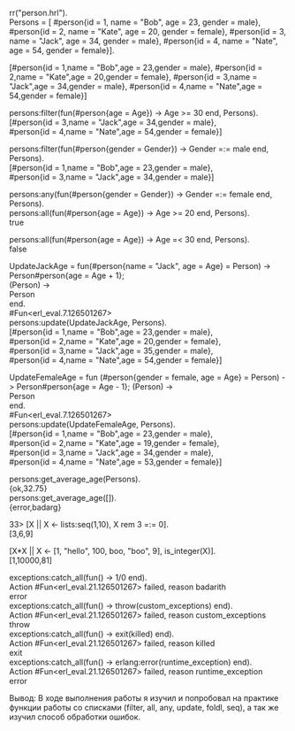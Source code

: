 rr("person.hrl").  
Persons = [
#person{id = 1, name = "Bob", age = 23, gender = male},
#person{id = 2, name = "Kate", age = 20, gender = female},
#person{id = 3, name = "Jack", age = 34, gender = male},
#person{id = 4, name = "Nate", age = 54, gender = female}].

[#person{id = 1,name = "Bob",age = 23,gender = male},
#person{id = 2,name = "Kate",age = 20,gender = female},
#person{id = 3,name = "Jack",age = 34,gender = male},
#person{id = 4,name = "Nate",age = 54,gender = female}]
 
persons:filter(fun(#person{age = Age}) -> Age >= 30 end, Persons).  
[#person{id = 3,name = "Jack",age = 34,gender = male},   
#person{id = 4,name = "Nate",age = 54,gender = female}]    

persons:filter(fun(#person{gender = Gender}) -> Gender =:= male end, Persons).   
[#person{id = 1,name = "Bob",age = 23,gender = male},    
#person{id = 3,name = "Jack",age = 34,gender = male}]    
 
persons:any(fun(#person{gender = Gender}) -> Gender =:= female end, Persons).    
persons:all(fun(#person{age = Age}) -> Age >= 20 end, Persons).     
true    

persons:all(fun(#person{age = Age}) -> Age =< 30 end, Persons).    
false   

UpdateJackAge = fun(#person{name = "Jack", age = Age} = Person) ->   
Person#person{age = Age + 1};   
(Person) ->    
Person  
end.  
#Fun<erl_eval.7.126501267>     
persons:update(UpdateJackAge, Persons).   
[#person{id = 1,name = "Bob",age = 23,gender = male},   
 #person{id = 2,name = "Kate",age = 20,gender = female},   
 #person{id = 3,name = "Jack",age = 35,gender = male},   
 #person{id = 4,name = "Nate",age = 54,gender = female}]    
 
 UpdateFemaleAge = 
fun (#person{gender = female, age = Age} = Person) -> Person#person{age = Age - 1};
(Person) ->   
Person  
end.   
#Fun<erl_eval.7.126501267>   
persons:update(UpdateFemaleAge, Persons).   
[#person{id = 1,name = "Bob",age = 23,gender = male},   
 #person{id = 2,name = "Kate",age = 19,gender = female},   
 #person{id = 3,name = "Jack",age = 34,gender = male},    
 #person{id = 4,name = "Nate",age = 53,gender = female}]    
 
 persons:get_average_age(Persons).   
{ok,32.75}    
persons:get_average_age([]).        
{error,badarg}   

33> [X || X <- lists:seq(1,10), X rem 3 =:= 0].   
[3,6,9]    

[X*X || X <- [1, "hello", 100, boo, "boo", 9], is_integer(X)].   
[1,10000,81]    
 
exceptions:catch_all(fun() -> 1/0 end).   
Action #Fun<erl_eval.21.126501267> failed, reason badarith   
error   
exceptions:catch_all(fun() -> throw(custom_exceptions) end).   
Action #Fun<erl_eval.21.126501267> failed, reason custom_exceptions     
throw   
exceptions:catch_all(fun() -> exit(killed) end).   
Action #Fun<erl_eval.21.126501267> failed, reason killed    
exit   
exceptions:catch_all(fun() -> erlang:error(runtime_exception) end).    
Action #Fun<erl_eval.21.126501267> failed, reason runtime_exception     
error      
   

Вывод: В ходе выполнения работы я изучил и попробовал на практике функции работы со списками (filter, all, any, update, foldl, seq), а так же изучил способ обработки ошибок.

